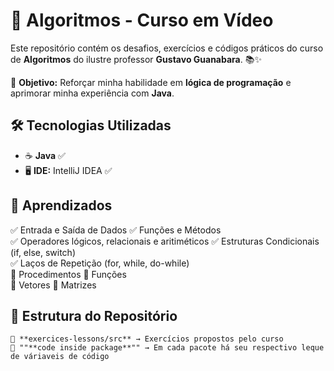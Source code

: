 # 📌 Algoritmos - Curso em Vídeo

Este repositório contém os desafios, exercícios e códigos práticos do curso de **Algoritmos** do ilustre professor **Gustavo Guanabara**. 📚✨

🚀 **Objetivo:** Reforçar minha habilidade em **lógica de programação** e aprimorar minha experiência com **Java**.

## 🛠️ Tecnologias Utilizadas

- ☕ **Java** ✅
- 🖥️ **IDE:** IntelliJ IDEA ✅

## 🎯 Aprendizados

✅ Entrada e Saída de Dados
✅ Funções e Métodos  
✅ Operadores lógicos, relacionais e aritiméticos
✅ Estruturas Condicionais (if, else, switch)  
✅ Laços de Repetição (for, while, do-while)  
🔄 Procedimentos 
🔄 Funções  
🔄 Vetores
🔄 Matrizes

## 📂 Estrutura do Repositório

```
📌 **exercices-lessons/src** → Exercícios propostos pelo curso
📌 ""**code inside package**"" → Em cada pacote há seu respectivo leque de váriaveis de código
```
